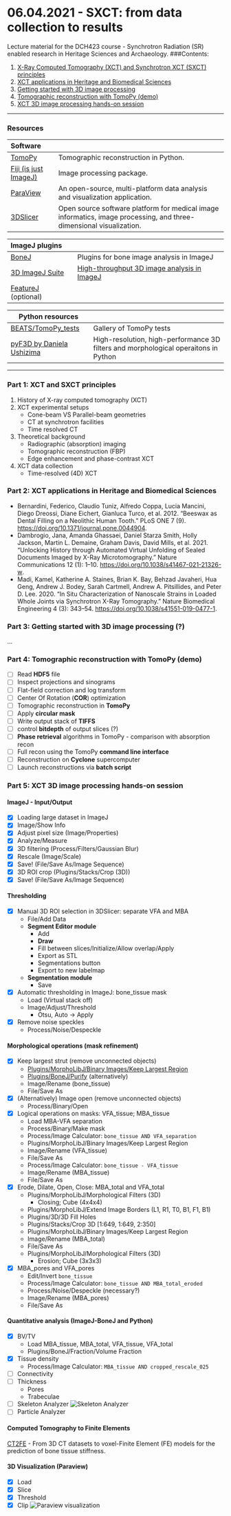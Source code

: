 # 06.04.2021 - SXCT: from data collection to results
Lecture material for the DCH423 course - Synchrotron Radiation (SR) enabled research in Heritage Sciences and Archaeology.
###Contents:
1. [X-Ray Computed Tomography (XCT) and Synchrotron XCT (SXCT) principles](#part-1-xct-and-sxct-principles)
2. [XCT applications in Heritage and Biomedical Sciences](#part-2-xct-applications-in-heritage-and-biomedical-sciences)
3. [Getting started with 3D image processing](#part-3-getting-started-with-3d-image-processing-)
4. [Tomographic reconstruction with TomoPy (demo)](#part-4-tomographic-reconstruction-with-tomopy-demo)
5. [XCT 3D image processing hands-on session](#part-5-xct-3d-image-processing-hands-on-session)

---
### Resources
| Software ||
| :--- | --- |
| [TomoPy](https://tomopy.readthedocs.io/en/latest/) | Tomographic reconstruction in Python. |
| [Fiji (is just ImageJ)](https://fiji.sc/) | Image processing package. |
| [ParaView](https://www.paraview.org/) | An open-source, multi-platform data analysis and visualization application. |
| [3DSlicer](https://www.slicer.org/) | Open source software platform for medical image informatics, image processing, and three-dimensional visualization. |

| ImageJ plugins ||
| :--- | --- |
| [BoneJ](https://bonej.org/) | Plugins for bone image analysis in ImageJ |
| [3D ImageJ Suite](https://imagejdocu.list.lu/start) | [High-throughput 3D image analysis in ImageJ](https://academic.oup.com/bioinformatics/article/29/14/1840/231770) |
| [FeatureJ](https://imagescience.org/meijering/software/featurej/) (optional) |  |

| Python resources ||
| --- | --- |
| [BEATS/TomoPy_tests](https://gitlab.com/sesame_beats/tomopy_tests/-/tree/master/) | Gallery of TomoPy tests |
| [pyF3D by Daniela Ushizima](https://github.com/dani-lbnl/pyF3D) | High-resolution, high-performance 3D filters and morphological operaitons in Python |

---
### Part 1: XCT and SXCT principles
1. History of X-ray computed tomography (XCT)
2. XCT experimental setups
    - Cone-beam VS Parallel-beam geometries
    - CT at synchrotron facilities
    - Time resolved CT
3. Theoretical background
    - Radiographic (absorption) imaging
    - Tomographic reconstruction (FBP)
    - Edge enhancement and phase-contrast XCT
4. XCT data collection
    - Time-resolved (4D) XCT

### Part 2: XCT applications in Heritage and Biomedical Sciences
- Bernardini, Federico, Claudio Tuniz, Alfredo Coppa, Lucia Mancini, Diego Dreossi, Diane Eichert, Gianluca Turco, et al. 2012. “Beeswax as Dental Filling on a Neolithic Human Tooth.” PLoS ONE 7 (9). https://doi.org/10.1371/journal.pone.0044904.
- Dambrogio, Jana, Amanda Ghassaei, Daniel Starza Smith, Holly Jackson, Martin L. Demaine, Graham Davis, David Mills, et al. 2021. “Unlocking History through Automated Virtual Unfolding of Sealed Documents Imaged by X-Ray Microtomography.” Nature Communications 12 (1): 1–10. https://doi.org/10.1038/s41467-021-21326-w.
- Madi, Kamel, Katherine A. Staines, Brian K. Bay, Behzad Javaheri, Hua Geng, Andrew J. Bodey, Sarah Cartmell, Andrew A. Pitsillides, and Peter D. Lee. 2020. “In Situ Characterization of Nanoscale Strains in Loaded Whole Joints via Synchrotron X-Ray Tomography.” Nature Biomedical Engineering 4 (3): 343–54. https://doi.org/10.1038/s41551-019-0477-1.

### Part 3: Getting started with 3D image processing (?)
...

### Part 4: Tomographic reconstruction with TomoPy (demo)
- [ ] Read **HDF5** file
- [ ] Inspect projections and sinograms
- [ ] Flat-field correction and log transform
- [ ] Center Of Rotation (**COR**) optimization
- [ ] Tomographic reconstruction in **TomoPy**
- [ ] Apply **circular mask**
- [ ] Write output stack of **TIFFS**
- [ ] control **bitdepth** of output slices (?)
- [ ] **Phase retrieval** algorithms in TomoPy - comparison with absorption recon
- [ ] Full recon using the TomoPy **command line interface**
- [ ] Reconstruction on **Cyclone** supercomputer
- [ ] Launch reconstructions via **batch script**

### Part 5: XCT 3D image processing hands-on session
#### ImageJ - Input/Output
- [X] Loading large dataset in ImageJ
- [X] Image/Show Info
- [X] Adjust pixel size (Image/Properties)
- [X] Analyze/Measure
- [X] 3D filtering (Process/Filters/Gaussian Blur)
- [X] Rescale (Image/Scale)
- [X] Save! (File/Save As/Image Sequence)
- [X] 3D ROI crop (Plugins/Stacks/Crop (3D))
- [X] Save! (File/Save As/Image Sequence)
#### Thresholding
- [X] Manual 3D ROI selection in 3DSlicer: separate VFA and MBA
    - File/Add Data
    - **Segment Editor module**
        - Add
        - **Draw**
        - Fill between slices/Initialize/Allow overlap/Apply
        - Export as STL
        - Segmentations button
        - Export to new labelmap
    - **Segmentation module**
        - Save
- [X] Automatic thresholding in ImageJ: bone_tissue mask
    - Load (Virtual stack off)
    - Image/Adjust/Threshold
        - Otsu, Auto -> Apply
- [X] Remove noise speckles
    - Process/Noise/Despeckle

#### Morphological operations (mask refinement)
- [X] Keep largest strut (remove unconnected objects)
    - [Plugins/MorphoLibJ/Binary Images/Keep Largest Region](https://imagej.net/MorphoLibJ)
    - [Plugins/BoneJ/Purify](https://bonej.org/purify) (alternatively)
    - Image/Rename (bone_tissue)
    - File/Save As
- [X] (Alternatively) Image open (remove unconnected objects)
    - Process/Binary/Open
- [X] Logical operations on masks: VFA_tissue; MBA_tissue
    - Load MBA-VFA separation
    - Process/Binary/Make mask
    - Process/Image Calculator: `bone_tissue AND VFA_separation`
    - Plugins/MorphoLibJ/Binary Images/Keep Largest Region    
    - Image/Rename (VFA_tissue)
    - File/Save As
    - Process/Image Calculator: `bone_tissue - VFA_tissue`
    - Image/Rename (MBA_tissue)
    - File/Save As
- [X] Erode, Dilate, Open, Close: MBA_total and VFA_total
    - Plugins/MorphoLibJ/Morphological Filters (3D)
        - Closing; Cube (4x4x4)
    - Plugins/MorphoLibJ/Extend Image Borders (L1, R1, T0, B1, F1, B1)
    - Plugins/3D/3D Fill Holes
    - Plugins/Stacks/Crop 3D [1:649, 1:649, 2:350]
    - Plugins/MorphoLibJ/Binary Images/Keep Largest Region    
    - Image/Rename (MBA_total)
    - File/Save As
    - Plugins/MorphoLibJ/Morphological Filters (3D)
        - Erosion; Cube (3x3x3)
- [X] MBA_pores and VFA_pores
    - Edit/Invert `bone_tissue`
    - Process/Image Calculator: `bone_tissue AND MBA_total_eroded`
    - Process/Noise/Despeckle (necessary?)
    - Image/Rename (MBA_pores)
    - File/Save As
    
#### Quantitative analysis (ImageJ-BoneJ and Python)
- [X] BV/TV
    - Load MBA_tissue, MBA_total, VFA_tissue, VFA_total
    - Plugins/BoneJ/Fraction/Volume Fraction
- [X] Tissue density
    - Process/Image Calculator: `MBA_tissue AND cropped_rescale_025`
- [ ] Connectivity
- [ ] Thickness
    - Pores
    - Trabeculae
- [ ] Skeleton Analyzer
![Skeleton Analyzer](figures/Skeleton.png)
- [ ] Particle Analyzer

#### Computed Tomography to Finite Elements
[CT2FE](https://github.com/gianthk/CT2FE) - From 3D CT datasets to voxel-Finite Element (FE) models for the prediction of bone tissue stiffness.

#### 3D Visualization (Paraview)
- [X] Load
- [X] Slice
- [X] Threshold
- [X] Clip
![Paraview visualization](figures/MBA-VFA_pores_Paraview.png)
